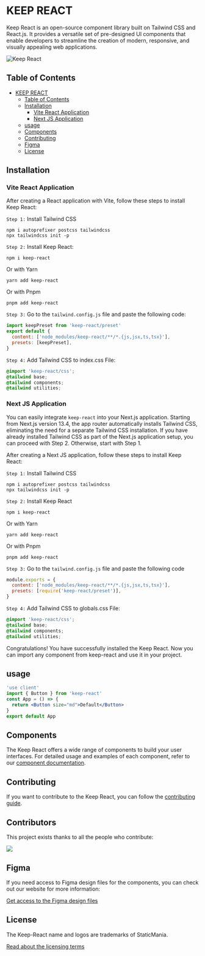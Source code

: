 # KEEP REACT

Keep React is an open-source component library built on Tailwind CSS and React.js. It provides a versatile set of pre-designed UI components that enable developers to streamline the creation of modern, responsive, and visually appealing web applications.

![Keep React](https://images.prismic.io/staticmania/468819ab-dcc8-4393-85b2-b93913eee369_For+Github.png?auto=compress,format)

## Table of Contents

- [KEEP REACT](#keep-react)
  - [Table of Contents](#table-of-contents)
  - [Installation](#installation)
    - [Vite React Application](#vite-react-application)
    - [Next JS Application](#next-js-application)
  - [usage](#usage)
  - [Components](#components)
  - [Contributing](#contributing)
  - [Figma](#figma)
  - [License](#license)

## Installation

### Vite React Application

After creating a React application with Vite, follow these steps to
install Keep React:

`Step 1:` Install Tailwind CSS

```console
npm i autoprefixer postcss tailwindcss
npx tailwindcss init -p
```

`Step 2:` Install Keep React:

```console
npm i keep-react
```

Or with Yarn

```console
yarn add keep-react
```

Or with Pnpm

```console
pnpm add keep-react
```

`Step 3:` Go to the `tailwind.config.js` file and paste the
following code:

```jsx
import keepPreset from 'keep-react/preset'
export default {
  content: ['node_modules/keep-react/**/*.{js,jsx,ts,tsx}'],
  presets: [keepPreset],
}
```

`Step 4:` Add Tailwind CSS to index.css File:

```css
@import 'keep-react/css';
@tailwind base;
@tailwind components;
@tailwind utilities;
```

### Next JS Application

You can easily integrate `keep-react` into your Next.js application. Starting from Next.js version 13.4, the app router automatically installs Tailwind CSS, eliminating the need for a separate Tailwind CSS installation. If you have already installed Tailwind CSS as part of the Next.js application setup, you can proceed with Step 2. Otherwise, start with Step 1.

After creating a Next JS application, follow these steps to
install Keep React:

`Step 1:` Install Tailwind CSS

```console
npm i autoprefixer postcss tailwindcss
npx tailwindcss init -p
```

`Step 2:` Install Keep React

```console
npm i keep-react
```

Or with Yarn

```console
yarn add keep-react
```

Or with Pnpm

```console
pnpm add keep-react
```

`Step 3:` Go to the `tailwind.config.js` file and paste the
following code

```js
module.exports = {
  content: ['node_modules/keep-react/**/*.{js,jsx,ts,tsx}'],
  presets: [require('keep-react/preset')],
}
```

`Step 4:` Add Tailwind CSS to globals.css File:

```css
@import 'keep-react/css';
@tailwind base;
@tailwind components;
@tailwind utilities;
```

Congratulations! You have successfully installed the Keep React. Now you can import any component from keep-react and use it in your project.

## usage

```jsx
'use client'
import { Button } from 'keep-react'
const App = () => {
  return <Button size="md">Default</Button>
}
export default App
```

## Components

The Keep React offers a wide range of components to build your user interfaces. For detailed usage and examples of each component, refer to our [component documentation](https://react.keepdesign.io/docs/getting-started/Introduction).

## Contributing

If you want to contribute to the Keep React, you can follow the [contributing guide](https://github.com/StaticMania/keep-react/blob/main/Contribute.md).

## Contributors

This project exists thanks to all the people who contribute:

<a href="https://github.com/StaticMania/keep-react/graphs/contributors">
  <img src="https://contrib.rocks/image?repo=StaticMania/keep-react"/>
</a>

## Figma

If you need access to Figma design files for the components, you can check out our website for more information:

[Get access to the Figma design files](https://keepdesign.io)

## License

The Keep-React name and logos are trademarks of StaticMania.

[Read about the licensing terms](https://github.com/StaticMania/keep-react/blob/main/License)
